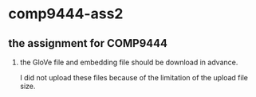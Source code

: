 # comp9444-ass2
## the assignment for COMP9444
1. the GloVe file and embedding file should be download in advance.

    I did not upload these files because of the limitation of the upload file size.
